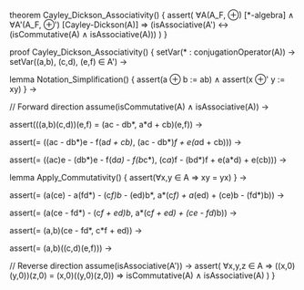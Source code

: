 theorem Cayley_Dickson_Associativity() {
  assert(
    ∀A(A_F, ⊕) [*-algebra] ∧
    ∀A'(A_F, ⊕') [Cayley-Dickson(A)] ⇒
    (isAssociative(A') ↔ (isCommutative(A) ∧ isAssociative(A)))
  )
}

proof Cayley_Dickson_Associativity() {
  setVar(* : conjugationOperator(A)) →
  setVar((a,b), (c,d), (e,f) ∈ A') →
  
  lemma Notation_Simplification() {
    assert(a ⊕ b := ab) ∧
    assert(x ⊕' y := xy)
  } →

  // Forward direction
  assume(isCommutative(A) ∧ isAssociative(A)) →
  
  assert(((a,b)(c,d))(e,f) = 
         (ac - db*, a*d + cb)(e,f)) →
         
  assert(= ((ac - db*)e - f(a*d + cb)*, 
            (ac - db*)*f + e(a*d + cb))) →
            
  assert(= ((ac)e - (db*)e - f(d*a) - f(b*c*),
            (c*a*)f - (bd*)f + e(a*d) + e(cb))) →
            
  lemma Apply_Commutativity() {
    assert(∀x,y ∈ A ⇒ xy = yx)
  } →
  
  assert(= (a(ce) - a(fd*) - (c*f)b* - (ed)b*,
            a*(c*f) + a*(ed) + (ce)b - (fd*)b)) →
            
  assert(= (a(ce - fd*) - (c*f + ed)b*,
            a*(c*f + ed) + (ce - fd*)b)) →
            
  assert(= (a,b)(ce - fd*, c*f + ed)) →
  
  assert(= (a,b)((c,d)(e,f))) →

  // Reverse direction
  assume(isAssociative(A')) →
  assert(
    ∀x,y,z ∈ A ⇒ 
    ((x,0)(y,0))(z,0) = (x,0)((y,0)(z,0)) ⇒
    isCommutative(A) ∧ isAssociative(A)
  )
}